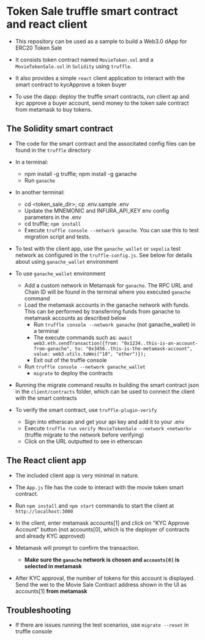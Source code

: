 # Token Sale truffle smart contract and react client

* This repository can be used as a sample to build a Web3.0 dApp for ERC20 Token Sale

* It consists token contract named `MovieToken.sol` and a `MovieTokenSale.sol` in `Solidity` using `truffle`.

* It also provides a simple `react` client application to interact with the smart contract to kycApprove a token buyer

* To use the dapp: deploy the truffle smart contracts, run client ap and kyc approve a buyer account, send money to the token sale contract from metamask to buy tokens.

## The Solidity smart contract

* The code for the smart contract and the associtated config files can be found in the `truffle` directory

* In a terminal:
  * npm install -g truffle; npm install -g ganache
  * Run `ganache`

* In another terminal:
  * cd <token_sale_dir>; cp  .env.sample  .env
  * Update the MNEMONIC and INFURA_API_KEY env config parameters in the .env
  * cd truffle;  `npm install`
  * Execute `truffle console --network ganache`. You can use this to test migration script and tests.

* To test with the client app, use the `ganache_wallet` or `sepolia` test network as configured in the `truffle-config.js`. See below for details about using `ganache_wallet` environment

* To use `ganache_wallet` environment
  * Add a custom network in Metamask for `ganache`. The RPC URL and Chain ID will be found in the terminal where you executed `ganache` command
  * Load the metamask accounts in the ganache network with funds. This can be performed by transferring funds from ganache to metamask accounts as described below
    * Run `truffle console --network ganache` (not ganache_wallet) in a terminal
    * The execute commands such as: `await web3.eth.sendTransaction({from: "0x1234..this-is-an-account-from-ganache", to: "0x3456..this-is-the-metamask-account", value: web3.utils.toWei("10", "ether")});`
    * Exit out of the truffle console
  * Run `truffle console --network ganache_wallet`
    * `migrate` to deploy the contracts

* Running the migrate command results in building the smart contract json in the `client/contracts` folder, which can be used to connect the client with the smart contracts

* To verify the smart contract, use `truffle-plugin-verify`
    * Sign into etherscan and get your api key and add it to your .env
    * Execute `truffle run verify MovieTokenSale --network <network>` (truffle migrate to the network before verifying)
    * Click on the URL outputted to see in etherscan

## The React client app

* The included client app is very minimal in nature.

* The `App.js` file has the code to interact with the movie token smart contract. 

* Run `npm install` and `npm start` commands to start the client at `http://localhost:3000`

* In the client, enter metamask accounts[1] and click on "KYC Approve Account" button (not accounts[0], which is the deployer of contracts and already KYC approved)

* Metamask will prompt to confirm the transaction.
  * **Make sure the `ganache` network is chosen and `accounts[0]` is selected in metamask**

* After KYC approval, the number of tokens for this account is displayed. Send the wei to the Movie Sale Contract address shown in the UI as accounts[1] **from metamask**

## Troubleshooting
  * If there are issues running the test scenarios, use `migrate --reset` in truffle console

